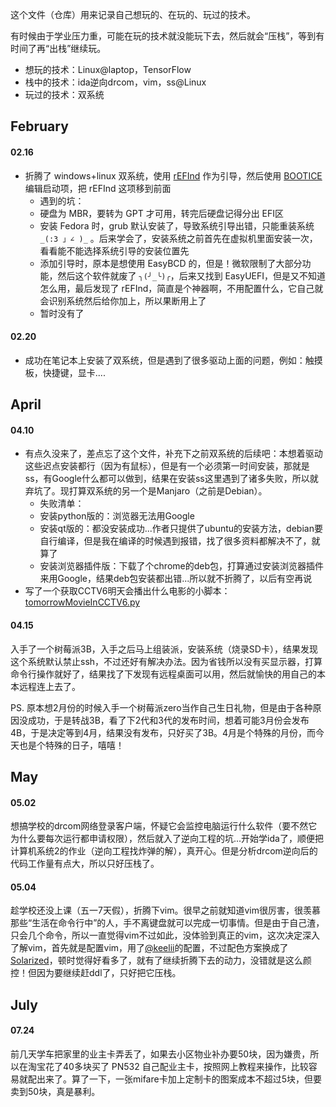 这个文件（仓库）用来记录自己想玩的、在玩的、玩过的技术。

有时候由于学业压力重，可能在玩的技术就没能玩下去，然后就会“压栈”，等到有时间了再“出栈”继续玩。

- 想玩的技术：Linux@laptop，TensorFlow
- 栈中的技术：ida逆向drcom，vim，ss@Linux
- 玩过的技术：双系统

## February

#### 02.16
- 折腾了 windows+linux 双系统，使用 [rEFInd](http://www.rodsbooks.com/refind/) 作为引导，然后使用 [BOOTICE](https://sites.google.com/site/gbrtools/home/software/bootice-portable/bootice-downloads) 编辑启动项，把 rEFInd 这项移到前面
  - 遇到的坑：
  - 硬盘为 MBR，要转为 GPT 才可用，转完后硬盘记得分出 EFI区
  - 安装 Fedora 时，grub 默认安装了，导致系统引导出错，只能重装系统 ```_(:3 」∠ )_``` 。后来学会了，安装系统之前首先在虚拟机里面安装一次，看看能不能选择系统引导的安装位置先
  - 添加引导时，原本是想使用 EasyBCD 的，但是！微软限制了大部分功能，然后这个软件就废了 ```╮(╯_╰)╭```，后来又找到 EasyUEFI，但是又不知道怎么用，最后发现了 rEFInd，简直是个神器啊，不用配置什么，它自己就会识别系统然后给你加上，所以果断用上了
  - 暂时没有了

#### 02.20
- 成功在笔记本上安装了双系统，但是遇到了很多驱动上面的问题，例如：触摸板，快捷键，显卡....

## April

#### 04.10
- 有点久没来了，差点忘了这个文件，补充下之前双系统的后续吧：本想着驱动这些迟点安装都行（因为有鼠标），但是有一个必须第一时间安装，那就是ss，有Google什么都可以做到，结果在安装ss这里遇到了诸多失败，所以就弃坑了。现打算双系统的另一个是Manjaro（之前是Debian）。
  - 失败清单：
  - 安装python版的：浏览器无法用Google
  - 安装qt版的：都没安装成功...作者只提供了ubuntu的安装方法，debian要自行编译，但是我在编译的时候遇到报错，找了很多资料都解决不了，就算了
  - 安装浏览器插件版：下载了个chrome的deb包，打算通过安装浏览器插件来用Google，结果deb包安装都出错...所以就不折腾了，以后有空再说
- 写了一个获取CCTV6明天会播出什么电影的小脚本：[tomorrowMovieInCCTV6.py](https://github.com/excalibur44/Manis-pentadactyla/blob/master/tomorrowMovieInCCTV6.py)

#### 04.15
入手了一个树莓派3B，入手之后马上组装派，安装系统（烧录SD卡），结果发现这个系统默认禁止ssh，不过还好有解决办法。因为省钱所以没有买显示器，打算命令行操作就好了，结果找了下发现有远程桌面可以用，然后就愉快的用自己的本本远程连上去了。

PS. 原本想2月份的时候入手一个树莓派zero当作自己生日礼物，但是由于各种原因没成功，于是转战3B，看了下2代和3代的发布时间，想着可能3月份会发布4B，于是决定等到4月，结果没有发布，只好买了3B。4月是个特殊的月份，而今天也是个特殊的日子，嘻嘻！

## May

#### 05.02

想搞学校的drcom网络登录客户端，怀疑它会监控电脑运行什么软件（要不然它为什么要每次运行都申请权限），然后就入了逆向工程的坑...开始学ida了，顺便把计算机系统2的作业（逆向工程找炸弹的解），真开心。但是分析drcom逆向后的代码工作量有点大，所以只好压栈了。

#### 05.04

趁学校还没上课（五一7天假），折腾下vim。很早之前就知道vim很厉害，很羡慕那些“生活在命令行中”的人，手不离键盘就可以完成一切事情。但是由于自己渣，只会几个命令，所以一直觉得vim不过如此，没体验到真正的vim，这次决定深入了解vim，首先就是配置vim，用了[@keelii](https://gist.github.com/keelii/1aab5f9aa5b47afa651c7fc84b8e9875)的配置，不过配色方案换成了[Solarized](http://ethanschoonover.com/solarized)，顿时觉得好看多了，就有了继续折腾下去的动力，没错就是这么颜控！但因为要继续赶ddl了，只好把它压栈。

## July

#### 07.24

前几天学车把家里的业主卡弄丢了，如果去小区物业补办要50块，因为嫌贵，所以在淘宝花了40多块买了 PN532 自己配业主卡，按照网上教程来操作，比较容易就配出来了。算了一下，一张mifare卡加上定制卡的图案成本不超过5块，但要卖到50块，真是暴利。

